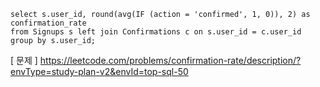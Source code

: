 ```mysql
select s.user_id, round(avg(IF (action = 'confirmed', 1, 0)), 2) as confirmation_rate
from Signups s left join Confirmations c on s.user_id = c.user_id
group by s.user_id;
```
[ 문제 ] https://leetcode.com/problems/confirmation-rate/description/?envType=study-plan-v2&envId=top-sql-50
